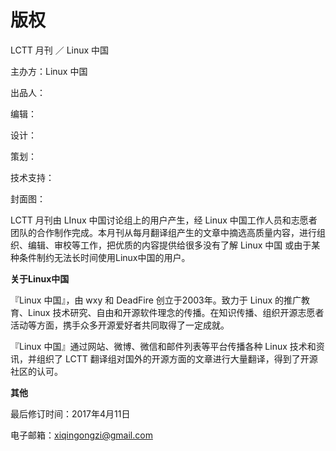# 版权

LCTT 月刊 ／ Linux 中国



主办方：Linux 中国

出品人：

编辑：

设计：

策划：

技术支持：

封面图：



LCTT 月刊由 LInux 中国讨论组上的用户产生，经 Linux 中国工作人员和志愿者团队的合作制作完成。本月刊从每月翻译组产生的文章中摘选高质量内容，进行组织、编辑、审校等工作，把优质的内容提供给很多没有了解 Linux 中国 或由于某种条件制约无法长时间使用Linux中国的用户。



**关于Linux中国**

『Linux 中国』，由 wxy 和 DeadFire 创立于2003年。致力于 Linux 的推广教育、Linux 技术研究、自由和开源软件理念的传播。在知识传播、组织开源志愿者活动等方面，携手众多开源爱好者共同取得了一定成就。

『Linux 中国』通过网站、微博、微信和邮件列表等平台传播各种 Linux 技术和资讯，并组织了 LCTT 翻译组对国外的开源方面的文章进行大量翻译，得到了开源社区的认可。



**其他**

最后修订时间：2017年4月11日

电子邮箱：xiqingongzi@gmail.com



